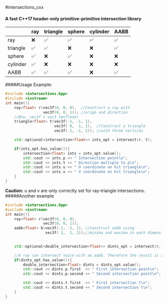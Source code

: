 #intersections_cxx
#### A fast C++17 header-only primitive-primitive intersection library
|        |ray|triangle|sphere|cylinder|AABB|
|---|---|---|---|---|---|
|ray     | ❌ | ✅   | ✅ | ✅ | ✅ |
|triangle| ✅ | ✅   | ❌ | ❌ | ✅ |
|sphere  | ✅ | ❌   | ✅ | ❌ | ❌ |
|cylinder| ✅ | ❌   | ❌ | ❌ | ❌ |
|AABB    | ✅ | ✅   | ✅ | ❌ | ✅ |
#####Usage Example:
```cpp
#include <intersections.hpp>
#include <iostream>
int main(){
    ray<float> r(vec3f(0, 0, 0),  //Construct a ray with
                 vec3f(0, 0, 1)); //origo and direction
    //Btw, vec3f = vec3_tm<float>
    triangle<float> t(vec3f(-1, -1, 1),  
                      vec3f( 0,  1, 1),  //Construct a triangle
                      vec3f( 1, -1, 1)); //with three vertices

    std::optional<intersection<float>> ints_opt = intersect(r, t);

    if(ints_opt.has_value()){
        intersection<float> ints = ints_opt.value();
        std::cout << ints.p << " Intersection point\n";
        std::cout << ints.t << " Direction multiple to p\n";
        std::cout << ints.u << " U coordinate on hit triangle\n";
        std::cout << ints.v << " V coordinate on hit triangle\n";
    }
}
```
**Caution:** u and v are only correctly set for ray-triangle intersections.
#####Another example
```cpp
#include <intersections.hpp>
#include <iostream>
int main(){
    ray<float> r(vec3f(0, 0, 0),
                 vec3f(0, 0, 1));
    aabb<float> b(vec3f(-1, -1, 1), //Construct aabb using
                  vec3f( 1,  1, 2));//minima and maxima in each dimension

    
    std::optional<double_intersection<float>> dints_opt = intersect(r, b);

    //A ray can intersect twice with an aabb. Therefore the result is a double_intersection.
    if(dints_opt.has_value()){
        double_intersection<float> dints = dints_opt.value();
        std::cout << dints.p.first  << " First intersection point\n";
        std::cout << dints.p.second << " Second intersection point\n";

        std::cout << dints.t.first  << " First intersection t\n";
        std::cout << dints.t.second << " Second intersection t\n";
    }
}
```
